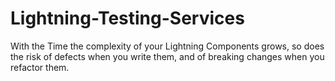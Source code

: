 # Lightning-Testing-Services
With the Time the complexity of your Lightning Components grows, so does the risk of defects when you write them, and of breaking changes when you refactor them. 
